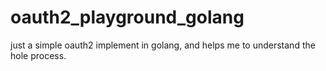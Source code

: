 # oauth2_playground_golang

just a simple oauth2 implement in golang, and helps me to understand the hole process.
